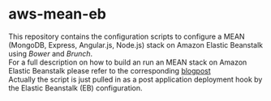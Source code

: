 # aws-mean-eb

This repository contains the configuration scripts to configure a MEAN (MongoDB, Express, Angular.js, Node.js) stack on Amazon Elastic Beanstalk using *Bower* and *Brunch*. 
<br>For a full description on how to build an run an MEAN stack on Amazon Elastic Beanstalk please refer to the corresponding [blogpost](http://clue42.com/blog/blog_mean_on_eb)
<br>Actually the script is just pulled in as a post application deployment hook by the Elastic Beanstalk (EB) configuration.
